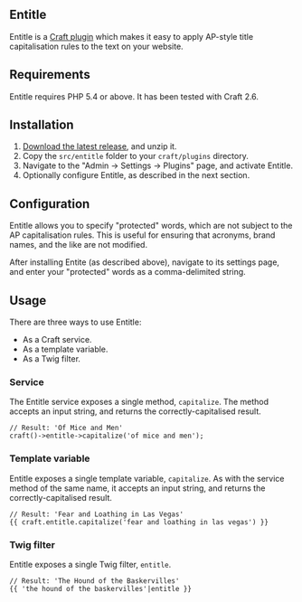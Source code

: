 ## Entitle ##
Entitle is a [Craft plugin][craft] which makes it easy to apply AP-style title capitalisation rules to the text on your website.

[craft]: https://craftcms.com "The CMS of choice for the Associated Press, appropriately enough"

## Requirements ##
Entitle requires PHP 5.4 or above. It has been tested with Craft 2.6.

## Installation ##

1. [Download the latest release][download], and unzip it.
2. Copy the `src/entitle` folder to your `craft/plugins` directory.
3. Navigate to the "Admin &rarr; Settings &rarr; Plugins" page, and activate Entitle.
4. Optionally configure Entitle, as described in the next section.

[download]: https://github.com/monooso/entitle.craft-plugin/releases/latest "Download the latest release"

## Configuration ##
Entitle allows you to specify "protected" words, which are not subject to the AP capitalisation rules. This is useful for ensuring that acronyms, brand names, and the like are not modified.

After installing Entite (as described above), navigate to its settings page, and enter your "protected" words as a comma-delimited string.

## Usage ##
There are three ways to use Entitle:

- As a Craft service.
- As a template variable.
- As a Twig filter.

### Service ###
The Entitle service exposes a single method, `capitalize`. The method accepts an input string, and returns the correctly-capitalised result.

    // Result: 'Of Mice and Men'
    craft()->entitle->capitalize('of mice and men');

### Template variable ###
Entitle exposes a single template variable, `capitalize`. As with the service method of the same name, it accepts an input string, and returns the correctly-capitalised result.

    // Result: 'Fear and Loathing in Las Vegas'
    {{ craft.entitle.capitalize('fear and loathing in las vegas') }}

### Twig filter ###
Entitle exposes a single Twig filter, `entitle`.

    // Result: 'The Hound of the Baskervilles'
    {{ 'the hound of the baskervilles'|entitle }}
    
